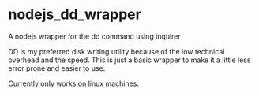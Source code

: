 # nodejs_dd_wrapper
A nodejs wrapper for the dd command using inquirer

DD is my preferred disk writing utility because of the low technical overhead and the speed. This is just a basic wrapper to make it a little less error prone and easier to use.

Currently only works on linux machines.
